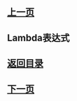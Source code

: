 ## [上一页](course21)
## Lambda表达式








## [返回目录](https://wuchengcheng110120.github.io/aliyunjava3/list)
## [下一页](course23)
